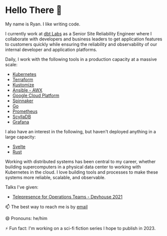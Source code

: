 # Hello There 👋

My name is Ryan. I like writing code.

I currently work at [dbt Labs](https://getdbt.com) as a Senior Site Reliability Engineer where I collaborate with developers and business leaders to get application features to customers quickly while ensuring the reliability and observability of our internal developer and application platforms.

Daily, I work with the following tools in a production capacity at a massive scale:

* [Kubernetes](https://kubernetes.io)
* [Terraform](https://terraform.io)
* [Kustomize](https://kustomize.io)
* [Ansible - AWX](https://github.com/ansible/awx)
* [Google Cloud Platform](https://cloud.google.com/)
* [Spinnaker](https://spinnaker.io)
* [Go](https://go.dev)
* [Prometheus](https://prometheus.io)
* [ScyllaDB](https://scylladb.com)
* [Grafana](https://grafana.com)

I also have an interest in the following, but haven't deployed anything in a large capacity:

* [Svelte](https://svelte.dev/)
* [Rust](https://www.rust-lang.org/)

Working with distributed systems has been central to my career, whether building supercomputers in a physical data center to working with Kubernetes in the cloud. I love building tools and processes to make these systems more reliable, scalable, and observable. 

Talks I've given:

* [Telepresence for Operations Teams - Devhouse 2021](https://www.youtube.com/watch?v=VQvJIP0zsqY)

📫 The best way to reach me is by [email](mailto:nazufel@proton.me)

😄 Pronouns: he/him

⚡ Fun fact: I'm working on a sci-fi fiction series I hope to publish in 2023.
